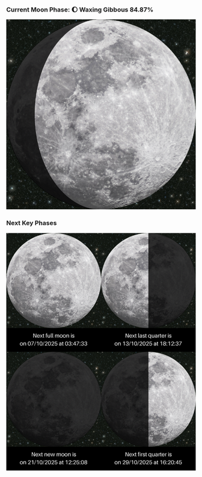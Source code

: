 ### Current Moon Phase: 🌔 Waxing Gibbous 84.87%
![Moon Phase](moonphase.png)
### Next Key Phases
![Gallery](gallery.png)